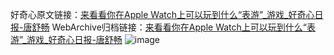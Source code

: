 好奇心原文链接：[来看看你在Apple Watch上可以玩到什么“表游”_游戏_好奇心日报-唐舒畅](https://www.qdaily.com/articles/8472.html)
WebArchive归档链接：[来看看你在Apple Watch上可以玩到什么“表游”_游戏_好奇心日报-唐舒畅](http://web.archive.org/web/20190623152911/https://www.qdaily.com/articles/8472.html)
![image](http://ww3.sinaimg.cn/large/007d5XDpgy1g3vd8iri35j30u04157wh)